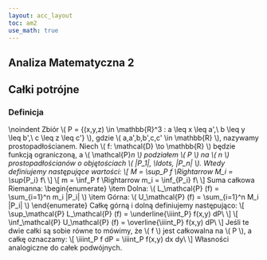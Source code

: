 ```yaml
---
layout: acc_layout
toc: am2
use_math: true 
---
```


Analiza Matematyczna 2
---
## Całki potrójne



### Definicja
\noindent
Zbiór \\( P = \{(x,y,z) \in \mathbb{R}^3 : a \leq x \leq a',\ b \leq y \leq b',\ c \leq z \leq c'\} \\), gdzie \\( a,a',b,b',c,c' \in \mathbb{R} \\), nazywamy prostopadłościanem. Niech \\( f: \mathcal{D} \to \mathbb{R} \\) będzie funkcją ograniczoną, a \\( \mathcal{P}_n \\) podziałem \\( P \\) na \\( n \\) prostopadłościanów o objętościach \\( |P_1|, \ldots, |P_n| \\). Wtedy definiujemy następujące wartości:
\\\[ M = \sup_P f \Rightarrow M_i = \sup_{P_i} f\ \\]
\\\[ m = \inf_P f \Rightarrow m_i = \inf_{P_i} f\ \\]
Suma całkowa Riemanna:
\begin{enumerate}
\item Dolna: \\( L_\mathcal{P} (f) = \sum_{i=1}^n m_i |P_i| \\)
\item Górna: \\( U_\mathcal{P} (f) = \sum_{i=1}^n M_i |P_i| \\)
\end{enumerate}
Całkę górną i dolną definiujemy następująco:
\\\[ \sup_\mathcal{P} L_\mathcal{P} (f) = \underline{\iiint_P} f(x,y) dP\ \\]
\\\[ \inf_\mathcal{P} U_\mathcal{P} (f) = \overline{\iiint_P} f(x,y) dP\ \\]
Jeśli te dwie całki są sobie równe to mówimy, że \\( f \\) jest całkowalna na \\( P \\), a całkę oznaczamy:
\\\[ \iiint_P f dP = \iiint_P f(x,y) dx dy\ \\]
Własności analogiczne do całek podwójnych.
